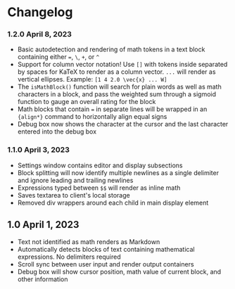 # Changelog

### 1.2.0 April 8, 2023

- Basic autodetection and rendering of math tokens in a text block containing either `=`, `\`, `+`, or `^`
- Support for column vector notation! Use `[]` with tokens inside separated by spaces for KaTeX to render as a column vector. `...` will render as vertical ellipses. Example: `[1 4 2.0 \vec{x} ... W]`
- The `isMathBlock()` function will search for plain words as well as math characters in a block, and pass the weighted sum through a sigmoid function to gauge an overall rating for the block
- Math blocks that contain `=` in separate lines will be wrapped in an `{align*}` command to horizontally align equal signs
- Debug box now shows the character at the cursor and the last character entered into the debug box

### 1.1.0 April 3, 2023

- Settings window contains editor and display subsections
- Block splitting will now identify multiple newlines as a single delimiter and ignore leading and trailing newlines
- Expressions typed between `$$` will render as inline math
- Saves textarea to client's local storage
- Removed div wrappers around each child in main display element

## 1.0 April 1, 2023

- Text not identified as math renders as Markdown
- Automatically detects blocks of text containing mathematical expressions. No delimiters required
- Scroll sync between user input and render output containers
- Debug box will show cursor position, math value of current block, and other information


